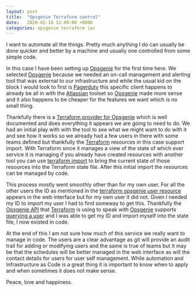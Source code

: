 ```yaml
---
layout: post
title:  "Opsgenie Terraform control"
date:   2020-02-18 12:00:00 +0000
categories: opsgenie terraform iac
---
```

I want to automate all the things. Pretty much anything I do can usually be done quicker and better by a machine and
usually one controlled from some simple code.

In this case I have been setting up [Opsgenie][opsgenie] for the first time here. We selected [Opsgenie][opsgenie]
because we needed an on-call management and alerting tool that was external to our infrastructure and while the
usual kid on the block I would look to first is [Pagerduty][pagerduty] this specific client happens to already be
all in with the [Atlassian][atlassian] toolset so [Opsgenie][opsgenie] made more sense and it also happens to be
cheaper for the features we want which is no small thing.

Thankfully there is a [Terraform provider for Opsgenie][terraform-opsgenie] which is well documented and does everything
it appears we are going to need to do. We had an initial play with with the tool to see what we might want to do with it
and see how it works so we already had a few users in there with some teams defined but thankfully the
[Terraform][terraform] resources in this case support import. With Terraform since it manages a view of the state of
which ever service it is managing if you already have created resources with another tool you can use
[terraform import][terraform-import] to bring the current state of those resources into the Terraform state file.
After this initial import the resources can be managed by code.

This process mostly went smoothly other than for my own user. For all the other users the ID as mentioned in the
[terraform opsgenie user resource][terraform-opsgenie-user-resource] appears in the web interface but for my own user
it did not. Given I needed my ID to import my user I had to find someway to get this. Thankfully the
[Opsgenie API][opsgenie-api] that [Terraform][terraform] is using to speak with [Opsgenie][opsgenie] supports
[querying a user][opsgenie-user-api] and I was able to get my ID and import myself into the state file, I now existed
in code.

At the end of this I am not sure how much of this service we really want to manage in code. The users are a clear
advantage as git will provide an audit trail for adding or modifying users and the same is true of teams but it
may be that the schedules will be better managed in the web interface as will the contact details for users for user
self management. While automation and Infrastructure as Code is a great thing it is important to know when to apply
and when sometimes it does not make sense.

Peace, love and happiness.

[opsgenie]: https://www.atlassian.com/software/opsgenie
[pagerduty]: https://www.pagerduty.com/
[atlassian]: https://www.atlassian.com/
[terraform-opsgenie]: https://www.terraform.io/docs/providers/opsgenie/index.html
[terraform-import]: https://www.terraform.io/docs/import/index.html
[terraform-opsgenie-user-resource]: https://www.terraform.io/docs/providers/opsgenie/r/user.html
[opsgenie-user-api]: https://docs.opsgenie.com/docs/user-api#section-get-user
[opsgenie-api]: https://docs.opsgenie.com/docs/api-overview
[terraform]: https://www.terraform.io/
